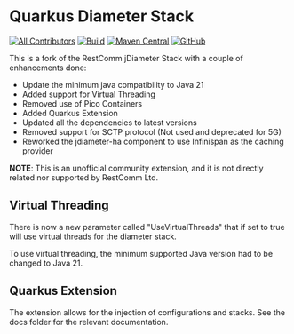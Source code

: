 # Quarkus Diameter Stack

<!-- ALL-CONTRIBUTORS-BADGE:START - Do not remove or modify this section -->
[![All Contributors](https://img.shields.io/badge/all_contributors-1-orange.svg?style=flat-square)](#contributors-) <!-- ALL-CONTRIBUTORS-BADGE:END -->
[![Build](https://github.com/quarkiverse/quarkus-jdiameter/actions/workflows/build.yml/badge.svg?style=for-the-badge)](https://github.com/quarkiverse/quarkus-jdiameter/actions/workflows/build.yml)
[![Maven Central](https://img.shields.io/maven-central/v/io.quarkiverse.jdiameter/quarkus-jdiameter.svg?label=Maven%20Central&style=flat-square)](https://search.maven.org/artifact/io.quarkiverse.jdiameter/quarkus-jdiameter)
[![GitHub](https://img.shields.io/github/license/quarkiverse/quarkus-jdiameter?color=blue&style=flat-square)](https://github.com/quarkiverse/quarkus-jdiameter/blob/main/LICENSE)

This is a fork of the RestComm jDiameter Stack with a couple of enhancements done:

- Update the minimum java compatibility to Java 21
- Added support for Virtual Threading
- Removed use of Pico Containers
- Added Quarkus Extension
- Updated all the dependencies to latest versions
- Removed support for SCTP protocol (Not used and deprecated for 5G)
- Reworked the jdiameter-ha component to use Infinispan as the caching provider

**NOTE**: This is an unofficial community extension, and it is not directly related nor supported by RestComm Ltd.

## Virtual Threading

There is now a new parameter called "UseVirtualThreads" that if set to true will use virtual threads for the diameter
stack.

To use virtual threading, the minimum supported Java version had to be changed to Java 21.

## Quarkus Extension

The extension allows for the injection of configurations and stacks.
See the docs folder for the relevant documentation.
